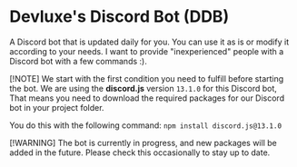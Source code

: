 # Devluxe's Discord Bot (DDB)
A Discord bot that is updated daily for you. You can use it as is or modify it according to your needs. I want to provide "inexperienced" people with a Discord bot with a few commands :).

[!NOTE]
We start with the first condition you need to fulfill before starting the bot.
We are using the **discord.js** version `13.1.0` for this Discord bot, That means you need to download the required packages for our Discord bot in your project folder.

You do this with the following command:
`npm install discord.js@13.1.0`

[!WARNING]
The bot is currently in progress, and new packages will be added in the future. Please check this occasionally to stay up to date.
